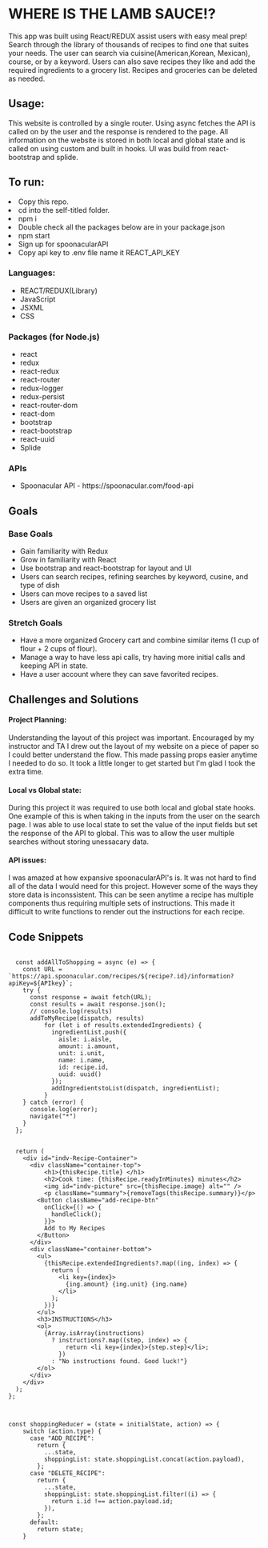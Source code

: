 # WHERE IS THE LAMB SAUCE!?
This app was built using React/REDUX assist users with easy meal prep! Search through the library of thousands of recipes to find one that suites your needs. The user can search via cuisine(American,Korean, Mexican), course, or by a keyword. Users can also save recipes they like and add the required ingredients to a grocery list. Recipes and groceries can be deleted as needed.
  

## Usage:

This website is controlled by a single router. Using async fetches the API is called on by the user and the response is rendered to the page. All information on the website is stored in both local and global state and is called on using custom and built in hooks. UI was build from react-bootstrap and splide.



## To run:
<li>Copy this repo.</li>
<li>cd into the self-titled folder.</li>
<li>npm i</li>
<li>Double check all the packages below are in your package.json</li>
<li>npm start</li>
<li>Sign up for spoonacularAPI</li>
<li>Copy api key to .env file name it REACT_API_KEY</li>

### Languages:
<ul>
    <li>REACT/REDUX(Library)</li>
    <li>JavaScript</li>
    <li>JSXML</li>
    <li>CSS</li>
</ul>

### Packages (for Node.js)
<ul>
    <li>react</li>
    <li>redux</li>
    <li>react-redux</li>
    <li>react-router</li>
    <li>redux-logger</li>
    <li>redux-persist</li>
    <li>react-router-dom</li>
    <li>react-dom</li>
    <li>bootstrap</li>
    <li>react-bootstrap</li>
    <li>react-uuid</li>
    <li>Splide</li>
</ul>

### APIs 
<ul>
    <li>Spoonacular API - https://spoonacular.com/food-api</li>
</ul>

## Goals

### Base Goals
<ul>
    <li>Gain familiarity with Redux</li>
    <li>Grow in familiarity with React</li>
    <li>Use bootstrap and react-bootstrap for layout and UI</li>
    <li>Users can search recipes, refining searches by keyword, cusine, and type of dish</li>
    <li>Users can move recipes to a saved list</li>
    <li>Users are given an organized grocery list</li>
</ul>

### Stretch Goals

<ul>
    <li>Have a more organized Grocery cart and combine similar items (1 cup of flour + 2 cups of flour).</li>
    <li>Manage a way to have less api calls, try having more initial calls and keeping API in state.</li>
    <li>Have a user account where they can save favorited recipes.</li>
</ul>


## Challenges and Solutions

#### Project Planning:
Understanding the layout of this project was important. Encouraged by my instructor and TA I drew out the layout of my website on a piece of paper so I could better understand the flow. This made passing props easier anytime I needed to do so. It took a little longer to get started but I'm glad I took the extra time.
 

#### Local vs Global state:
During this project it was required to use both local and global state hooks. One example of this is when taking in the inputs from the user on the search page. I was able to use local state to set the value of the input fields but set the response of the API to global. This was to allow the user multiple searches without storing unessacary data.

#### API issues:
I was amazed at how expansive spoonacularAPI's is. It was not hard to find all of the data I would need for this project. However some of the ways they store data is inconssistent. This can be seen anytime a recipe has multiple components thus requiring multiple sets of instructions. This made it difficult to write functions to render out the instructions for each recipe.


## Code Snippets
```

  const addAllToShopping = async (e) => {
    const URL = `https://api.spoonacular.com/recipes/${recipe?.id}/information?apiKey=${APIkey}`;
    try {
      const response = await fetch(URL);
      const results = await response.json();
      // console.log(results)
      addToMyRecipe(dispatch, results)
          for (let i of results.extendedIngredients) {
            ingredientList.push({
              aisle: i.aisle,
              amount: i.amount,
              unit: i.unit,
              name: i.name,
              id: recipe.id,
              uuid: uuid()
            });
            addIngredientstoList(dispatch, ingredientList);
          }
    } catch (error) {
      console.log(error);
      navigate("*")
    }
  };


  return (
    <div id="indv-Recipe-Container">
      <div className="container-top">
          <h1>{thisRecipe.title} </h1>
          <h2>Cook time: {thisRecipe.readyInMinutes} minutes</h2>
          <img id="indv-picture" src={thisRecipe.image} alt="" />
          <p className="summary">{removeTags(thisRecipe.summary)}</p>
        <Button className="add-recipe-btn"
          onClick={() => {
            handleClick();
          }}>
          Add to My Recipes
        </Button>
      </div>
      <div className="container-bottom">
        <ul>
          {thisRecipe.extendedIngredients?.map((ing, index) => {
            return (
              <li key={index}>
                {ing.amount} {ing.unit} {ing.name}
              </li>
            );
          })}
        </ul>
        <h3>INSTRUCTIONS</h3>
        <ol>
          {Array.isArray(instructions)
            ? instructions?.map((step, index) => {
                return <li key={index}>{step.step}</li>;
              })
            : "No instructions found. Good luck!"}
        </ol>
      </div>
    </div>
  );
};



const shoppingReducer = (state = initialState, action) => {
    switch (action.type) {
      case "ADD_RECIPE":
        return {
          ...state,
          shoppingList: state.shoppingList.concat(action.payload),
        };
      case "DELETE_RECIPE":
        return {
          ...state,
          shoppingList: state.shoppingList.filter((i) => {
            return i.id !== action.payload.id;
          }),
        };
      default:
        return state;
    }
```